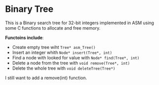 # Binary  Tree
This is a Binary search tree for 32-bit integers implemented in ASM using some C functions to allocate and free memory.

**Functoins include**:
* Create empty tree wiht `Tree* asm_Tree()`
* Insert an integer whith `Node* insert(Tree*, int)`
* Find a node with looked for value with `Node* find(Tree*, int)`
* Delete a node from the tree with `void remove(Tree*, int)`
* Delete the whole tree with `void deleteTree(Tree*)`

I still want to add a remove(int) function.
